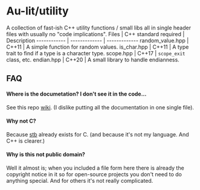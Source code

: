 # Au-lit/utility
A collection of fast-ish C++ utility functions / small libs all in single header files with usually no "code implications".
Files | C++ standard required | Description
------------ | ------------- | -------------
random_value.hpp | C++11 | A simple function for random values.
is_char.hpp | C++11 | A type trait to find if a type is a character type.
scope.hpp | C++17 | `scope_exit` class, etc.
endian.hpp | C++20 | A small library to handle endianness.

## FAQ
#### Where is the documetation? I don't see it in the code...
See this repo [wiki](https://github.com/Au-lit/utility-functions/wiki). (I dislike putting all the documentation in one single file).
#### Why not C?
Because [stb](https://github.com/nothings/stb) already exists for C. (and because it's not my language. And C++ is clearer.)
#### Why is this not public domain?
Well it almost is; when you included a file form here there is already the copyright notice in it so for open-source projects you don't need to do anything special.
And for others it's not really complicated.
